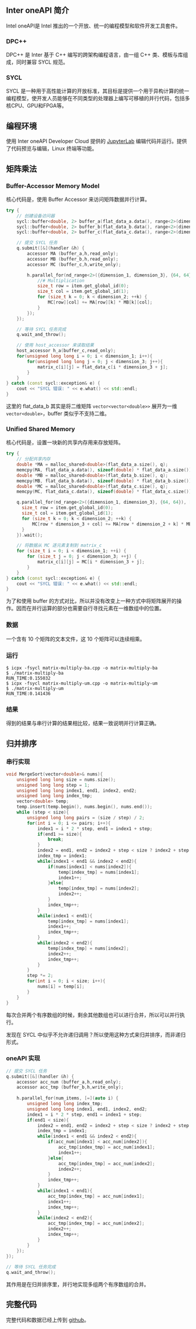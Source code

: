 ## Inter oneAPI 简介

Intel oneAPI是 Intel 推出的一个开放、统一的编程模型和软件开发工具套件。

### DPC++

DPC++ 是 Inter 基于 C++ 编写的跨架构编程语言，由一组 C++ 类、模板与库组成，同时兼容 SYCL 规范。

### SYCL

SYCL 是一种用于高性能计算的开放标准，其目标是提供一个用于异构计算的统一编程模型，使开发人员能够在不同类型的处理器上编写可移植的并行代码，包括多核CPU、GPU和FPGA等。

## 编程环境

使用 Inter oneAPI Developer Cloud 提供的 [JupyterLab](https://jupyter.oneapi.devcloud.intel.com) 编辑代码并运行。提供了代码预览与编辑，Linux 终端等功能。

## 矩阵乘法

### Buffer-Accessor Memory Model

核心代码是，使用 Buffer Accessor 来访问矩阵数据并行计算。

```cpp
try {
	// 创建设备访问器
	sycl::buffer<double, 2> buffer_a(flat_data_a.data(), range<2>(dimension_1, dimension_2));
	sycl::buffer<double, 2> buffer_b(flat_data_b.data(), range<2>(dimension_2, dimension_3));
	sycl::buffer<double, 2> buffer_c(flat_data_c.data(), range<2>(dimension_1, dimension_3));

	// 提交 SYCL 任务
	q.submit([&](handler &h) {
		accessor MA (buffer_a,h,read_only);
		accessor MB (buffer_b,h,read_only);
		accessor MC (buffer_c,h,write_only);

		h.parallel_for(nd_range<2>({dimension_1, dimension_3}, {64, 64}), [=](nd_item<2> item) {
			//# Multiplication
			size_t row = item.get_global_id(0);
			size_t col = item.get_global_id(1);
			for (size_t k = 0; k < dimension_2; ++k) {
				MC[row][col] += MA[row][k] * MB[k][col];
			}
		});
	});

	// 等待 SYCL 任务完成
	q.wait_and_throw();

	// 使用 host_accessor 来读取结果
	host_accessor h_a(buffer_c,read_only);
	for(unsigned long long i = 0; i < dimension_1; i++){
		for(unsigned long long j = 0; j < dimension_3; j++){
			matrix_c[i][j] = flat_data_c[i * dimension_3 + j];
		}
	}
} catch (const sycl::exception& e) {
	cout << "SYCL 错误: " << e.what() << std::endl;
}
```

这里的 flat_data_b 其实是将二维矩阵 `vector<vector<double>>` 展开为一维 `vector<double>`，buffer 类似乎不支持二维。

### Unified Shared Memory

核心代码是，设置一块新的共享内存用来存放矩阵。

```cpp
try {
	// 分配共享内存
	double *MA = malloc_shared<double>(flat_data_a.size(), q);
	memcpy(MA, flat_data_a.data(), sizeof(double) * flat_data_a.size());
	double *MB = malloc_shared<double>(flat_data_b.size(), q);
	memcpy(MB, flat_data_b.data(), sizeof(double) * flat_data_b.size());
	double *MC = malloc_shared<double>(flat_data_c.size(), q);
	memcpy(MC, flat_data_c.data(), sizeof(double) * flat_data_c.size());

	q.parallel_for(nd_range<2>({dimension_1, dimension_3}, {64, 64}), [=](nd_item<2> item) {
	  size_t row = item.get_global_id(0);
	  size_t col = item.get_global_id(1);
	  for (size_t k = 0; k < dimension_2; ++k) {
		  MC[row * dimension_3 + col] += MA[row * dimension_2 + k] * MB[k * dimension_3 + col];
	  }
	}).wait();

	// 将数据从 MC 逐元素复制到 matrix_c
	for (size_t i = 0; i < dimension_1; ++i) {
		for (size_t j = 0; j < dimension_3; ++j) {
			matrix_c[i][j] = MC[i * dimension_3 + j];
		}
	}
} catch (const sycl::exception& e) {
	cout << "SYCL 错误: " << e.what() << std::endl;
}
```

为了和使用 buffer 的方式对比，所以并没有改变上一种方式中将矩阵展开的操作。因而在并行运算的部分也需要自行寻找元素在一维数组中的位置。

### 数据

一个含有 10 个矩阵的文本文件，这 10 个矩阵可以连续相乘。

### 运行

```shell
$ icpx -fsycl matrix-multiply-ba.cpp -o matrix-multiply-ba
$ ./matrix-multiply-ba
RUN_TIME:0.155032
$ icpx -fsycl matrix-multiply-um.cpp -o matrix-multiply-um
$ ./matrix-multiply-um
RUN_TIME:0.141436
```

### 结果

得到的结果与串行计算的结果相比较，结果一致说明并行计算正确。

## 归并排序

### 串行实现

```cpp
void MergeSort(vector<double>& nums){  
    unsigned long long size = nums.size();  
    unsigned long long step = 1;  
    unsigned long long index1, end1, index2, end2;  
    unsigned long long index_tmp;  
    vector<double> temp;  
    temp.insert(temp.begin(), nums.begin(), nums.end());  
    while (step < size){  
        unsigned long long pairs = (size / step) / 2;  
        for(int i = 0; i <= pairs; i++){  
            index1 = i * 2 * step, end1 = index1 + step;  
            if(end1 >= size){  
                break;  
            }  
            index2 = end1, end2 = index2 + step < size ? index2 + step : size;  
            index_tmp = index1;  
            while(index1 < end1 && index2 < end2){  
                if(nums[index1] < nums[index2]){  
                    temp[index_tmp] = nums[index1];  
                    index1++;  
                }else{  
                    temp[index_tmp] = nums[index2];  
                    index2++;  
                }  
                index_tmp++;  
            }  
            while(index1 < end1){  
                temp[index_tmp] = nums[index1];  
                index1++;  
                index_tmp++;  
            }  
            while(index2 < end2){  
                temp[index_tmp] = nums[index2];  
                index2++;  
                index_tmp++;  
            }  
        }  
        step *= 2;  
        for(int i = 0; i < size; i++){  
            nums[i] = temp[i];  
        }  
    }  
}
```

每次合并两个有序数组的时候，剩余其他数组也可以进行合并，所以可以并行执行。

发现在 SYCL 中似乎不允许递归调用？所以使用这种方式来归并排序，而非递归形式。

### oneAPI 实现

```cpp
// 提交 SYCL 任务  
q.submit([&](handler &h) {  
    accessor acc_num (buffer_a,h,read_only);  
    accessor acc_tmp (buffer_b,h,write_only);  
  
    h.parallel_for(num_items, [=](auto i) {  
        unsigned long long index_tmp;  
        unsigned long long index1, end1, index2, end2;  
        index1 = i * 2 * step, end1 = index1 + step;  
        if(end1 < size){  
            index2 = end1, end2 = index2 + step < size ? index2 + step : size;  
            index_tmp = index1;  
            while(index1 < end1 && index2 < end2){  
                if(acc_num[index1] < acc_num[index2]){  
                    acc_tmp[index_tmp] = acc_num[index1];  
                    index1++;  
                }else{  
                    acc_tmp[index_tmp] = acc_num[index2];  
                    index2++;  
                }  
                index_tmp++;  
            }  
            while(index1 < end1){  
                acc_tmp[index_tmp] = acc_num[index1];  
                index1++;  
                index_tmp++;  
            }  
            while(index2 < end2){  
                acc_tmp[index_tmp] = acc_num[index2];  
                index2++;  
                index_tmp++;  
            }  
        }  
    });  
});  
  
// 等待 SYCL 任务完成  
q.wait_and_throw();
```

其作用是在归并排序里，并行地实现多组两个有序数组的合并。

## 完整代码

完整代码和数据已经上传到 [github](https://github.com/FtsLine/oneAPI)。
